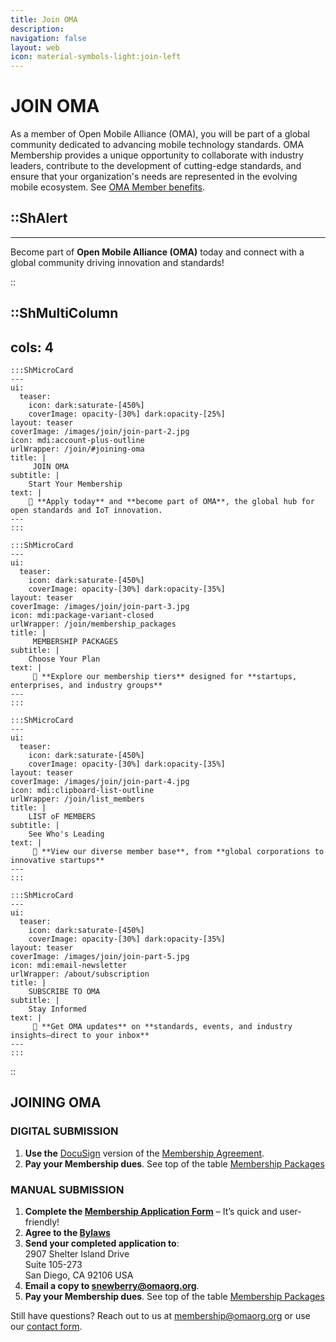 ```yaml
---
title: Join OMA
description:
navigation: false
layout: web
icon: material-symbols-light:join-left
---
```

# JOIN OMA

As a member of Open Mobile Alliance (OMA), you will be part of a global community dedicated to advancing mobile technology standards. OMA Membership provides a unique opportunity to collaborate with industry leaders, contribute to the development of cutting-edge standards, and ensure that your organization's needs are represented in the evolving mobile ecosystem. See [OMA Member benefits](/join/membership_packages#membership_benefits).

::ShAlert
---

---
Become part of **Open Mobile Alliance (OMA)** today and connect with a global community driving innovation and standards!


::

::ShMultiColumn
---
cols: 4
---

    :::ShMicroCard
    ---
    ui:
      teaser:
        icon: dark:saturate-[450%]
        coverImage: opacity-[30%] dark:opacity-[25%]
    layout: teaser
    coverImage: /images/join/join-part-2.jpg
    icon: mdi:account-plus-outline
    urlWrapper: /join/#joining-oma
    title: |
         JOIN OMA
    subtitle: |
        Start Your Membership
    text: |
        📄 **Apply today** and **become part of OMA**, the global hub for open standards and IoT innovation.
    ---
    :::

    :::ShMicroCard
    ---
    ui:
      teaser:
        icon: dark:saturate-[450%]
        coverImage: opacity-[30%] dark:opacity-[35%]
    layout: teaser
    coverImage: /images/join/join-part-3.jpg
    icon: mdi:package-variant-closed
    urlWrapper: /join/membership_packages
    title: |
         MEMBERSHIP PACKAGES
    subtitle: |
        Choose Your Plan
    text: |
         💼 **Explore our membership tiers** designed for **startups, enterprises, and industry groups**
    ---
    :::

    :::ShMicroCard
    ---
    ui:
      teaser:
        icon: dark:saturate-[450%]
        coverImage: opacity-[30%] dark:opacity-[35%]
    layout: teaser    
    coverImage: /images/join/join-part-4.jpg
    icon: mdi:clipboard-list-outline
    urlWrapper: /join/list_members
    title: |
        LIST oF MEMBERS 
    subtitle: |
        See Who's Leading
    text: |
         🏢 **View our diverse member base**, from **global corporations to innovative startups**
    ---
    :::

    :::ShMicroCard
    ---
    ui:
      teaser:
        icon: dark:saturate-[450%]
        coverImage: opacity-[30%] dark:opacity-[35%]
    layout: teaser    
    coverImage: /images/join/join-part-5.jpg
    icon: mdi:email-newsletter
    urlWrapper: /about/subscription
    title: |
        SUBSCRIBE TO OMA
    subtitle: |
        Stay Informed
    text: |
         📰 **Get OMA updates** on **standards, events, and industry insights—direct to your inbox**
    ---
    :::

::


## JOINING OMA

### DIGITAL SUBMISSION

1. **Use the** <a href="https://na4.docusign.net/Member/PowerFormSigning.aspx?PowerFormId=956b4ea3-2b31-4673-a94b-dfd025e147b9&env=na4&acct=5cb7d7a3-7be2-4e98-ae3c-bb2cc681bfd4&v=2" target="_blank">DocuSign</a> version of the <a href="https://www.openmobilealliance.org/documents/Website/Membership/OMA-Reference-2024-0001-General_Application.pdf" target="_blank">Membership Agreement</a>.
2.  **Pay your Membership dues**. See top of the table [Membership Packages](/join/membership_packages)

### MANUAL SUBMISSION

1. **Complete the <a href="https://www.openmobilealliance.org/documents/Website/Membership/OMA-Reference-2024-0001-General_Application.pdf" target="_blank">Membership Application Form**</a> – It’s quick and user-friendly!
2. **Agree to the <a href="https://www.openmobilealliance.org/documents/Website/Membership/OMA-Reference-2024-0002-Bylaws.pdf" target="_blank">Bylaws</a>**
3. **Send your completed application to**:  
2907 Shelter Island Drive  
Suite 105-273  
San Diego, CA 92106 USA
4. **Email a copy to <snewberry@omaorg.org>**.
5. **Pay your Membership dues**. See top of the table [Membership Packages](/join/membership_packages)



Still have questions? Reach out to us at <membership@omaorg.org> or use our [contact form](/about/contact#send-us-your-comments).


